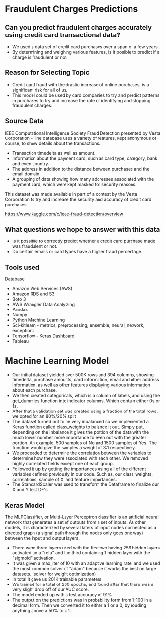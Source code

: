 # Fraudulent Charges Predictions

## Can you predict fraudulent charges accurately using credit card transactional data?
* We used a data set of credit card purchases over a span of a few years.
* By determining and weighing various features, is it posible to predict if a charge is fraudulent or not.

## Reason for Selecting Topic
* Credit card fraud with the drastic increase of online purchases, is a significant risk for all of us.
* This model could be used by card companies to try and predict patterns in purchases to try and increase the rate of identifying and stopping fraudulent charges.

## Source Data
IEEE Computational Intelligence Society Fraud Detection presented by Vesta Corporation - The database uses a variety of features, kept anonymous of course, to show details about the transactions.
* Transaction timedelta as well as amount.
* Information about the payment card, such as card type, category, bank and even country.
* The address in addition to the distance between purchases and the email domain.
* A grouping of data showing how many addresses associated with the payment card, which were kept masked for security reasons. 

This dataset was made available in part of a contest by the Vesta Corporation to try and increase the security and accuracy of credit card purchases.

https://www.kaggle.com/c/ieee-fraud-detection/overview

## What questions we hope to answer with this data
* Is it possible to correctly predict whether a credit card purchase made was fraudulent or not.
* Do certain emails or card types have a higher fraud percentage.

## Tools used
Database
* Amazon Web Services (AWS)
* Amazon RDS and S3
* Boto 3
* AWS Wrangler 
Data Analyizing
* Pandas
* Numpy
* Python
Machine Learning
* Sci-kitlearn - metrics, preprocessing, ensemble, neural_network, exceptions
* Tensorflow - Keras
Dashboard
* Tableau

# Machine Learning Model
* Our initial dataset yielded over 500K rows and 394 columns, showing timedelta, purchase amounts, card information, email and other address information, as well as other features displaying various information about each purchase.
* We then created categoricals, which is a column of labels, and using the get_dummies function into indicator columns. Which contain either 0s or 1s.
* After that a validation set was created using a fraction of the total rows, we opted for an 80%/20% split
* The dataset turned out to be very inbalanced so we implemented a Keras function called class_weights to balance it out. Simply put, depending on the inbalance it gives the portion of the data with the much lower number more importance to even out with the greater portion. An example, 500 samples of No and 1500 samples of Yes. The function would give the samples a weight of 3:1 respectively.
* We proceeded to determine the correlation between the variables to determine how they were associated with each other. We removed highly correlated fields except one of each group.
* Followed it up by getting the importances using all of the different variables defined previously in our code. Such as, our class_weights, correlations, sample of X, and feature importances.
* The StandardScaler was used to transform the Dataframe to finalize our X and Y test DF's

## Keras Model
The MLPClassifier, or Multi-Layer Perceptron classifier is an artificial neural network that generates a set of outputs from a set of inputs. As other models, it is characterized by several laters of input nodes connected as a directed graph (a signal path through the nodes only goes one way) between the input and output layers. 
* There were three layers used with the first two having 256 hidden layers activated on a "relu" and the third containing 1 hidden layer with the "sigmoid" activation. 
* It was given a max_iter of 10 with an adaptive learning rate, and we used the most common solver of "adam" because it works the best on large datasets. (solver for weight optimization)
* In total it gave us 201K trainable parameters
* We trained for a total of 200 epochs, and found after that there was a very slight drop off of our AUC score.
* The model ended up with a test accuracy of 91%
* The output on the predictions was in probability form from 1-100 in a decimal form. Then we converted it to either a 1 or a 0, by rouding anything above a 50% to a 1.
